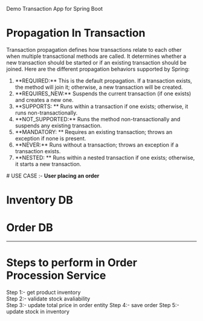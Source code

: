 Demo Transaction App for Spring Boot
# Propagation In Transaction
Transaction propagation defines how transactions relate to each other when multiple transactional methods are called. It determines whether a new transaction should be started or if an existing transaction should be joined. Here are the different propagation behaviors supported by Spring:

<ol>
<li>**REQUIRED:** This is the default propagation. If a transaction exists, the method will join it; otherwise, a new transaction will be created.</li>
<li>**REQUIRES_NEW:** Suspends the current transaction (if one exists) and creates a new one.</li>
<li>**SUPPORTS: ** Runs within a transaction if one exists; otherwise, it runs non-transactionally.</li>
<li>**NOT_SUPPORTED:** Runs the method non-transactionally and suspends any existing transaction.</li>
<li>**MANDATORY: ** Requires an existing transaction; throws an exception if none is present.</li>
<li>**NEVER:** Runs without a transaction; throws an exception if a transaction exists.</li>
<li>**NESTED: ** Runs within a nested transaction if one exists; otherwise, it starts a new transaction.</li>
</ol>
# USE CASE :-
<b>User placing an order</b>

<h1>Inventory DB</h1>
<h1>Order DB</h1>

<hr>
<h1>Steps to perform in Order Procession Service</h1>
Step 1:- get product inventory<br>
Step 2:- validate stock avaliability<br>
Step 3:- update total price in order entity
Step 4:- save order
Step 5:- update stock in inventory

